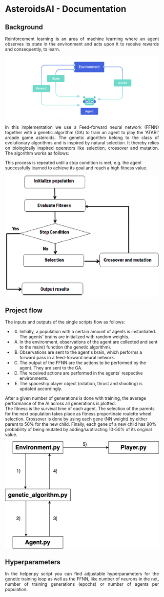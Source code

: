 # AsteroidsAI - Documentation

## Background

<p align="justify"> 
Reinforcement learning is an area of machine learning where an agent observes its state in the environment and acts upon it to receive rewards and consequently, to learn.
</p>

<img src="resources/RL.jpeg" width="600"/>
<!-- https://perfectial.com/wp-content/uploads/2018/07/img2-7.jpg -->

<p align="justify">
In this implementation we use a Feed-forward neural network (FFNN) together with a genetic algorithm (GA) to train an agent to play the 'ATARI' arcade game asteroids. The genetic algorithm belong to the class of evolutionary algorithms and is inspired by natural selection. It thereby relies on biologically inspired operators like selection, crossover and mutation. The algorithm works as follows:

<style type="text/css">
    ol { list-style-type: upper-alpha; }
- 0) Initialize a random population
- 1) Evaluate its fitness
- 2) Based on the agents' fitness, select parents to consequently create a next population
- 3) Use biologically inspired operators like crossover and mutation on the new population
- 4) Return to step 1
</style>

This process is repeated until a stop condition is met, e.g. the agent successfully learned to achieve its goal and reach a high fitness value.
</p>

<img src="resources/ga_flowchart.png" width="600"/>
<!-- https://www.researchgate.net/profile/Ahmadi-Abdeslam/publication/263224226/figure/fig2/AS:296412404305926@1447681632206/Genetic-algorithm-flowchart.png -->

## Project flow

<p align="justify"> 
The inputs and outputs of the single scripts flow as follows:

- 0) Initially, a population with a certain amount of agents is instantiated. The agents' brains are initialized with random weights.
- 1) In the environment, observations of the agent are collected and sent to the main() function (the genetic algorithm).
- 2) Observations are sent to the agent's brain, which performs a forward pass in a feed-forward neural network.
- 3) The output of the FFNN are the actions to be performed by the agent. They are sent to the GA.
- 4) The received actions are performed in the agents' respective environments.
- 5) The spaceship player object (rotation, thrust and shooting) is updated accordingly.

After a given number of generations is done with training, the average performance of the AI across all generations is plotted.
</br>
The fitness is the survival time of each agent. The selection of the parents for the next population takes place as fitness proportinate roulette wheel selection. Crossover is done by using each gene (NN weight) by either parent to 50% for the new child. Finally, each gene of a new child has 90% probability of being mutated by adding/subtracting 10-50% of its original value.
</p>

<img src="resources/flowdiagram.png" width="600"/>

## Hyperparameters
<p align="justify"> 
In the helper.py script you can find adjustable hyperparameters for the genetic training loop as well as the FFNN, like number of neurons in the net, number of training generations (epochs) or number of agents per population.
</p>
